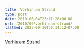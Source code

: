 ```yaml
---
title: Vorhin am Strand
type: post
date: 2010-06-04T23:07:28+00:00
url: /2010/06/vorhin-am-strand/
lastmod: 2023-09-10T19:14:12+07:00
---
```

<div class="media video">
  <a href="http://www.youtube.com/watch?v=kOz9IfL6_oQ" class="video">Vorhin am Strand</a>
</div>
